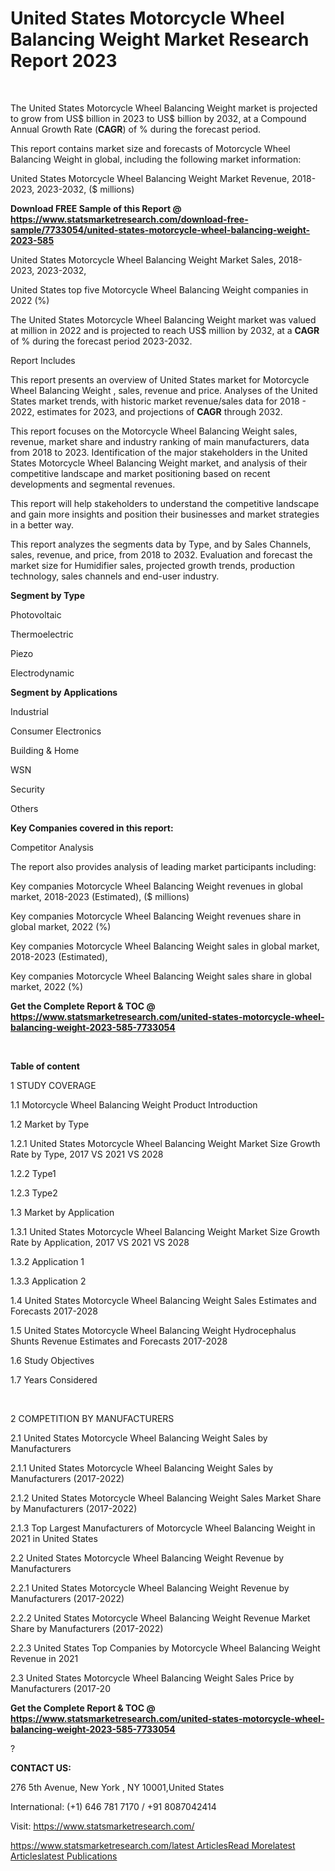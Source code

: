 <h1>United States Motorcycle Wheel Balancing Weight Market Research Report 2023</h1><br/><p>The United States Motorcycle Wheel Balancing Weight market is projected to grow from US$ billion in 2023 to US$ billion by 2032, at a Compound Annual Growth Rate (<strong>CAGR</strong>) of % during the forecast period.</p>
 
 
 
 <p>This report contains market size and forecasts of Motorcycle Wheel Balancing Weight in global, including the following market information:</p>
 
 
 
 <p>United States Motorcycle Wheel Balancing Weight Market Revenue, 2018-2023, 2023-2032, ($ millions)</p>
 
 
 
 <p><strong>Download FREE Sample of this Report @ <a href="https://www.statsmarketresearch.com/download-free-sample/7733054/united-states-motorcycle-wheel-balancing-weight-2023-585">https://www.statsmarketresearch.com/download-free-sample/7733054/united-states-motorcycle-wheel-balancing-weight-2023-585</a></strong></p>
 
 
 
 <p>United States Motorcycle Wheel Balancing Weight Market Sales, 2018-2023, 2023-2032,</p>
 
 
 
 <p>United States top five Motorcycle Wheel Balancing Weight companies in 2022 (%)</p>
 
 
 
 <p>The United States Motorcycle Wheel Balancing Weight market was valued at million in 2022 and is projected to reach US$ million by 2032, at a <strong>CAGR</strong> of % during the forecast period 2023-2032.</p>
 
 
 
 <p>Report Includes</p>
 
 
 
 <p>This report presents an overview of United States market for Motorcycle Wheel Balancing Weight , sales, revenue and price. Analyses of the United States market trends, with historic market revenue/sales data for 2018 - 2022, estimates for 2023, and projections of <strong>CAGR</strong> through 2032.</p>
 
 
 
 <p>This report focuses on the Motorcycle Wheel Balancing Weight sales, revenue, market share and industry ranking of main manufacturers, data from 2018 to 2023. Identification of the major stakeholders in the United States Motorcycle Wheel Balancing Weight market, and analysis of their competitive landscape and market positioning based on recent developments and segmental revenues.</p>
 
 
 
 <p>This report will help stakeholders to understand the competitive landscape and gain more insights and position their businesses and market strategies in a better way.</p>
 
 
 
 <p>This report analyzes the segments data by Type, and by Sales Channels, sales, revenue, and price, from 2018 to 2032. Evaluation and forecast the market size for Humidifier sales, projected growth trends, production technology, sales channels and end-user industry.</p>
 
 
 
 <p><strong>Segment by Type</strong></p>
 
 
 
 <p>Photovoltaic</p>
 
 
 
 <p>Thermoelectric</p>
 
 
 
 <p>Piezo</p>
 
 
 
 <p>Electrodynamic</p>
 
 
 
 <p><strong>Segment <strong><strong>by Applications</strong></strong></strong></p>
 
 
 
 <p>Industrial</p>
 
 
 
 <p>Consumer Electronics</p>
 
 
 
 <p>Building & Home</p>
 
 
 
 <p>WSN</p>
 
 
 
 <p>Security</p>
 
 
 
 <p>Others</p>
 
 
 
 <p><strong>Key Companies covered in this report:</strong></p>
 
 
 
 <p>Competitor Analysis</p>
 
 
 
 <p>The report also provides analysis of leading market participants including:</p>
 
 
 
 <p>Key companies Motorcycle Wheel Balancing Weight revenues in global market, 2018-2023 (Estimated), ($ millions)</p>
 
 
 
 <p>Key companies Motorcycle Wheel Balancing Weight revenues share in global market, 2022 (%)</p>
 
 
 
 <p>Key companies Motorcycle Wheel Balancing Weight sales in global market, 2018-2023 (Estimated),</p>
 
 
 
 <p>Key companies Motorcycle Wheel Balancing Weight sales share in global market, 2022 (%)</p>
 
 
 
 <div><b>Get the Complete Report & TOC @ <a href="https://www.statsmarketresearch.com/united-states-motorcycle-wheel-balancing-weight-2023-585-7733054">https://www.statsmarketresearch.com/united-states-motorcycle-wheel-balancing-weight-2023-585-7733054</a></b></div>
 
 
 
 <p><br />
 
 <b>Table of content</b></p>
 
 
 
 <p>1 STUDY COVERAGE<br />
 
 1.1 Motorcycle Wheel Balancing Weight Product Introduction<br />
 
 1.2 Market by Type<br />
 
 1.2.1 United States Motorcycle Wheel Balancing Weight Market Size Growth Rate by Type, 2017 VS 2021 VS 2028<br />
 
 1.2.2 Type1<br />
 
 1.2.3 Type2<br />
 
 1.3 Market by Application<br />
 
 1.3.1 United States Motorcycle Wheel Balancing Weight Market Size Growth Rate by Application, 2017 VS 2021 VS 2028<br />
 
 1.3.2 Application 1<br />
 
 1.3.3 Application 2<br />
 
 1.4 United States Motorcycle Wheel Balancing Weight Sales Estimates and Forecasts 2017-2028<br />
 
 1.5 United States Motorcycle Wheel Balancing Weight Hydrocephalus Shunts Revenue Estimates and Forecasts 2017-2028<br />
 
 1.6 Study Objectives<br />
 
 1.7 Years Considered<br />
 
 <br />
 
 2 COMPETITION BY MANUFACTURERS<br />
 
 2.1 United States Motorcycle Wheel Balancing Weight Sales by Manufacturers<br />
 
 2.1.1 United States Motorcycle Wheel Balancing Weight Sales by Manufacturers (2017-2022)<br />
 
 2.1.2 United States Motorcycle Wheel Balancing Weight Sales Market Share by Manufacturers (2017-2022)<br />
 
 2.1.3 Top Largest Manufacturers of Motorcycle Wheel Balancing Weight in 2021 in United States<br />
 
 2.2 United States Motorcycle Wheel Balancing Weight Revenue by Manufacturers<br />
 
 2.2.1 United States Motorcycle Wheel Balancing Weight Revenue by Manufacturers (2017-2022)<br />
 
 2.2.2 United States Motorcycle Wheel Balancing Weight Revenue Market Share by Manufacturers (2017-2022)<br />
 
 2.2.3 United States Top Companies by Motorcycle Wheel Balancing Weight Revenue in 2021<br />
 
 2.3 United States Motorcycle Wheel Balancing Weight Sales Price by Manufacturers (2017-20</p>
 
 
 
 <div><b>Get the Complete Report & TOC @ <a href="https://www.statsmarketresearch.com/united-states-motorcycle-wheel-balancing-weight-2023-585-7733054">https://www.statsmarketresearch.com/united-states-motorcycle-wheel-balancing-weight-2023-585-7733054</a></b></div>
 
 
 
 <p>? </p>
 
 
 
 <p><b>CONTACT US:</b><br />
 
 276 5th Avenue, New York , NY 10001,United States<br />
 
 International: (+1) 646 781 7170 / +91 8087042414<br />
 
 Visit: <a href="https://www.statsmarketresearch.com/">https://www.statsmarketresearch.com/</a><br />
 
 <a href="https://gyeongbokgung.com">https://www.statsmarketresearch.com/</a><a href="https://hallyeomaritime.com">latest Articles</a><a href="https://jingwansa.com">Read More</a><a href="https://nguoiviet.jp/">latest Articles</a><a href="https://www.intelmarketresearch.com/">latest Publications</a></p>
